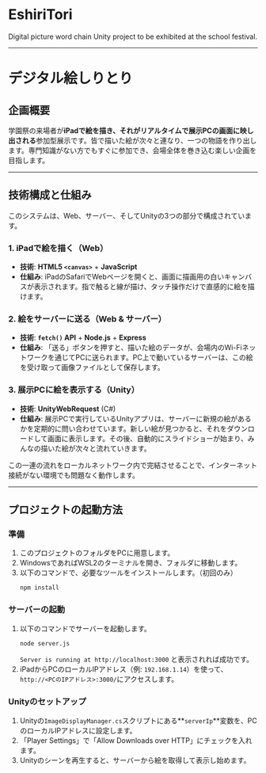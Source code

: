 # EshiriTori
Digital picture word chain Unity project to be exhibited at the school festival.

-----
# デジタル絵しりとり

## 企画概要

学園祭の来場者が**iPadで絵を描き、それがリアルタイムで展示PCの画面に映し出される**参加型展示です。皆で描いた絵が次々と連なり、一つの物語を作り出します。専門知識がない方でもすぐに参加でき、会場全体を巻き込む楽しい企画を目指します。

-----

## 技術構成と仕組み

このシステムは、Web、サーバー、そしてUnityの3つの部分で構成されています。

### 1\. iPadで絵を描く（Web）

  * **技術**: **HTML5 `<canvas>`** + **JavaScript**
  * **仕組み**: iPadのSafariでWebページを開くと、画面に描画用の白いキャンバスが表示されます。指で触ると線が描け、タッチ操作だけで直感的に絵を描けます。

### 2\. 絵をサーバーに送る（Web & サーバー）

  * **技術**: **`fetch()` API** + **Node.js** + **Express**
  * **仕組み**: 「送る」ボタンを押すと、描いた絵のデータが、会場内のWi-Fiネットワークを通じてPCに送られます。PC上で動いているサーバーは、この絵を受け取って画像ファイルとして保存します。

### 3\. 展示PCに絵を表示する（Unity）

  * **技術**: **UnityWebRequest** (C\#)
  * **仕組み**: 展示PCで実行しているUnityアプリは、サーバーに新規の絵があるかを定期的に問い合わせています。新しい絵が見つかると、それをダウンロードして画面に表示します。その後、自動的にスライドショーが始まり、みんなの描いた絵が次々と流れていきます。

この一連の流れをローカルネットワーク内で完結させることで、インターネット接続がない環境でも問題なく動作します。

-----

## プロジェクトの起動方法

### 準備

1.  このプロジェクトのフォルダをPCに用意します。
2.  WindowsであればWSL2のターミナルを開き、フォルダに移動します。
3.  以下のコマンドで、必要なツールをインストールします。（初回のみ）
    ```bash
    npm install
    ```

### サーバーの起動

1.  以下のコマンドでサーバーを起動します。
    ```bash
    node server.js
    ```
    `Server is running at http://localhost:3000` と表示されれば成功です。
2.  iPadからPCのローカルIPアドレス（例: `192.168.1.14`）を使って、`http://<PCのIPアドレス>:3000/`にアクセスします。

### Unityのセットアップ

1.  Unityの`ImageDisplayManager.cs`スクリプトにある\*\*`serverIp`\*\*変数を、PCのローカルIPアドレスに設定します。
2.  「Player Settings」で「Allow Downloads over HTTP」にチェックを入れます。
3.  Unityのシーンを再生すると、サーバーから絵を取得して表示し始めます。
